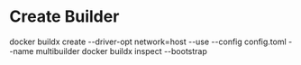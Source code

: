 # Create Builder
  docker buildx create --driver-opt network=host --use --config config.toml --name multibuilder
  docker buildx inspect --bootstrap
